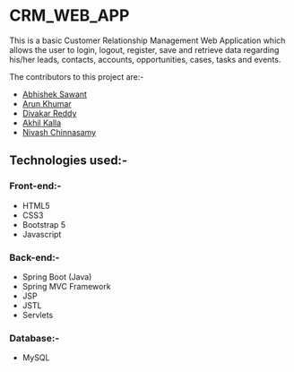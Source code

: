 # CRM_WEB_APP
This is a basic Customer Relationship Management Web Application which allows the user to login, logout, register, save and retrieve data regarding his/her leads, contacts, accounts, opportunities, cases, tasks and events.

The contributors to this project are:-
- [Abhishek Sawant](https://github.com/abhisheksawant807)
- [Arun Khumar](https://github.com/arunuj14)
- [Divakar Reddy](https://github.com/divakarReddy082)
- [Akhil Kalla](https://github.com/Ackerman143)
- [Nivash Chinnasamy](https://github.com/Nivash1025)

## Technologies used:-

### Front-end:-
- HTML5
- CSS3
- Bootstrap 5
- Javascript

### Back-end:-
- Spring Boot (Java)
- Spring MVC Framework
- JSP
- JSTL
- Servlets

### Database:-
- MySQL


